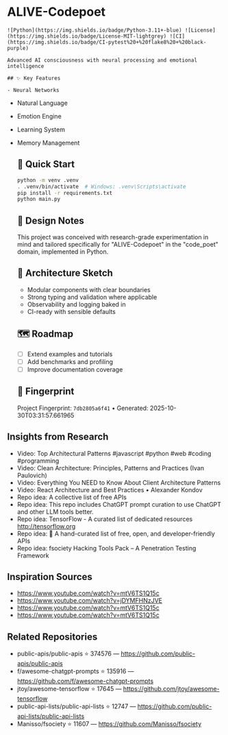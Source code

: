 # ALIVE-Codepoet

    ![Python](https://img.shields.io/badge/Python-3.11+-blue) ![License](https://img.shields.io/badge/License-MIT-lightgrey) ![CI](https://img.shields.io/badge/CI-pytest%20+%20flake8%20+%20black-purple)

    Advanced AI consciousness with neural processing and emotional intelligence

    ## ✨ Key Features

    - Neural Networks
- Natural Language
- Emotion Engine
- Learning System
- Memory Management

    ## 🚀 Quick Start

    ```bash
    python -m venv .venv
    . .venv/bin/activate  # Windows: .venv\Scripts\activate
    pip install -r requirements.txt
    python main.py
    ```

    ## 🧠 Design Notes

    This project was conceived with research-grade experimentation in mind and tailored specifically for "ALIVE-Codepoet" in the "code_poet" domain, implemented in Python.

    ## 📐 Architecture Sketch

    - Modular components with clear boundaries
    - Strong typing and validation where applicable
    - Observability and logging baked in
    - CI-ready with sensible defaults

    ## 🗺️ Roadmap

    - [ ] Extend examples and tutorials
    - [ ] Add benchmarks and profiling
    - [ ] Improve documentation coverage

    ## 🔎 Fingerprint

    Project Fingerprint: `7db2805a6f41` • Generated: 2025-10-30T03:31:57.661965
    

## Insights from Research

- Video: Top Architectural Patterns #javascript #python #web #coding #programming
- Video: Clean Architecture: Principles, Patterns and Practices (Ivan Paulovich)
- Video: Everything You NEED to Know About Client Architecture Patterns
- Video: React Architecture and Best Practices • Alexander Kondov
- Repo idea: A collective list of free APIs
- Repo idea: This repo includes ChatGPT prompt curation to use ChatGPT and other LLM tools better.
- Repo idea: TensorFlow - A curated list of dedicated resources http://tensorflow.org
- Repo idea: 🚀 A hand-curated list of free, open, and developer-friendly APIs
- Repo idea: fsociety Hacking Tools Pack – A Penetration Testing Framework


## Inspiration Sources

- https://www.youtube.com/watch?v=mtV6TS1Q15c
- https://www.youtube.com/watch?v=jDYMFHNzJVE
- https://www.youtube.com/watch?v=mtV6TS1Q15c
- https://www.youtube.com/watch?v=mtV6TS1Q15c


## Related Repositories

- public-apis/public-apis ⭐ 374576 — https://github.com/public-apis/public-apis
- f/awesome-chatgpt-prompts ⭐ 135916 — https://github.com/f/awesome-chatgpt-prompts
- jtoy/awesome-tensorflow ⭐ 17645 — https://github.com/jtoy/awesome-tensorflow
- public-api-lists/public-api-lists ⭐ 12747 — https://github.com/public-api-lists/public-api-lists
- Manisso/fsociety ⭐ 11607 — https://github.com/Manisso/fsociety

    